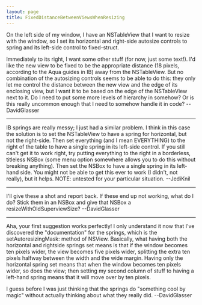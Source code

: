 ```yaml
---
layout: page
title: FixedDistanceBetweenViewsWhenResizing
---
```


On the left side of my window, I have an NSTableView that I want to resize with the window, so I set its horizontal and right-side autosize controls to spring and its left-side control to fixed-struct.

Immediately to its right, I want some other stuff (for now, just some text!).  I'd like the new view to be fixed to be the appropriate distance (18 pixels, according to the Aqua guides in IB) away from the NSTableView.  But no combination of the autosizing controls seems to be able to do this: they only let me control the distance between the new view and the edge of its enclosing view, but I want it to be based on the edge of the NSTableView next to it.  Do I need to put some more levels of hierarchy in somehow?  Or is this really uncommon enough that I need to somehow handle it in code?  --DavidGlasser

----

IB springs are really messy; I just had a similar problem. I think in this case the solution is to set the NSTableView to have a spring for horizontal, but not the right-side. Then set everything (and I mean EVERYTHING) to the right of the table to have a single spring in its left-side control. If you still can't get it to work right, try putting everything to the right in a borderless, titleless NSBox (some menu option somewhere allows you to do this without breaking anything). Then set the NSBox to have a single spring in its left-hand side. You might not be able to get this ever to work (I didn't, not really), but it helps. NOTE: untested for your particular situation. --JediKnil

----

I'll give these a shot and report back.  If these end up not working, what do I do?  Stick them in an NSBox and give that NSBox a resizeWithOldSuperviewSize? --DavidGlasser

----

Aha, your first suggestion works perfectly!  I only understand it now that I've discovered the "documentation" for the springs, which is the setAutoresizingMask: method of NSView.  Basically, what having both the horizontal and rightside springs set means is that if the window becomes ten pixels wider, the view becomes five pixels wider, splitting the extra ten pixels halfway between the width and the wide margin.  Having only the horizontal spring set means that when the window becomes ten pixels wider, so does the view; then setting my second column of stuff to having a left-hand spring means that it will move over by ten pixels.

I guess before I was just thinking that the springs do "something cool by magic" without actually thinking about what they really did. --DavidGlasser

